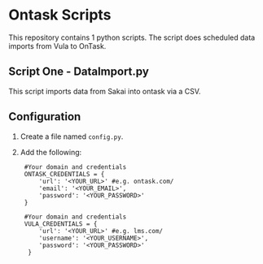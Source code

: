 # Ontask Scripts

This repository contains 1 python scripts. 
The script does scheduled data imports from Vula to OnTask.

## Script One -  DataImport.py

This script imports data from Sakai into ontask via a CSV.

## Configuration

1. Create a file named `config.py`.
2. Add the following:
    
        #Your domain and credentials
        ONTASK_CREDENTIALS = {
            'url': '<YOUR_URL>' #e.g. ontask.com/
            'email': '<YOUR_EMAIL>',
            'password': '<YOUR_PASSWORD>'
        }

        #Your domain and credentials
        VULA_CREDENTIALS = {
            'url': '<YOUR_URL>' #e.g. lms.com/
            'username': '<YOUR_USERNAME>',
            'password': '<YOUR_PASSWORD>'
         }
